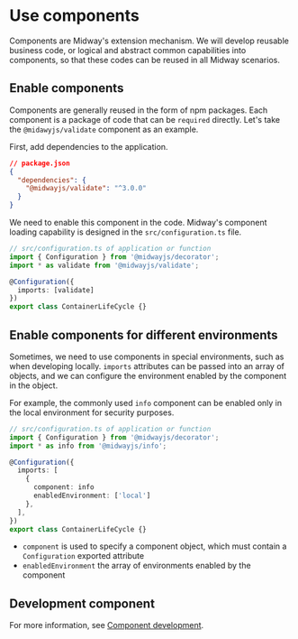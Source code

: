 # Use components

Components are Midway's extension mechanism. We will develop reusable business code, or logical and abstract common capabilities into components, so that these codes can be reused in all Midway scenarios.



## Enable components

Components are generally reused in the form of npm packages. Each component is a package of code that can be `required` directly. Let's take the `@midawyjs/validate` component as an example.

First, add dependencies to the application.

```json
// package.json
{
  "dependencies": {
    "@midwayjs/validate": "^3.0.0"
  }
}
```

We need to enable this component in the code. Midway's component loading capability is designed in the `src/configuration.ts` file.

```typescript
// src/configuration.ts of application or function
import { Configuration } from '@midwayjs/decorator';
import * as validate from '@midwayjs/validate';

@Configuration({
  imports: [validate]
})
export class ContainerLifeCycle {}
```



## Enable components for different environments

Sometimes, we need to use components in special environments, such as when developing locally.  `imports` attributes can be passed into an array of objects, and we can configure the environment enabled by the component in the object.

For example, the commonly used `info` component can be enabled only in the local environment for security purposes.

```typescript
// src/configuration.ts of application or function
import { Configuration } from '@midwayjs/decorator';
import * as info from '@midwayjs/info';

@Configuration({
  imports: [
    {
      component: info
      enabledEnvironment: ['local']
    },
  ],
})
export class ContainerLifeCycle {}
```

- `component` is used to specify a component object, which must contain a `Configuration` exported attribute
- `enabledEnvironment` the array of environments enabled by the component



## Development component

For more information, see [Component development](component_development).
